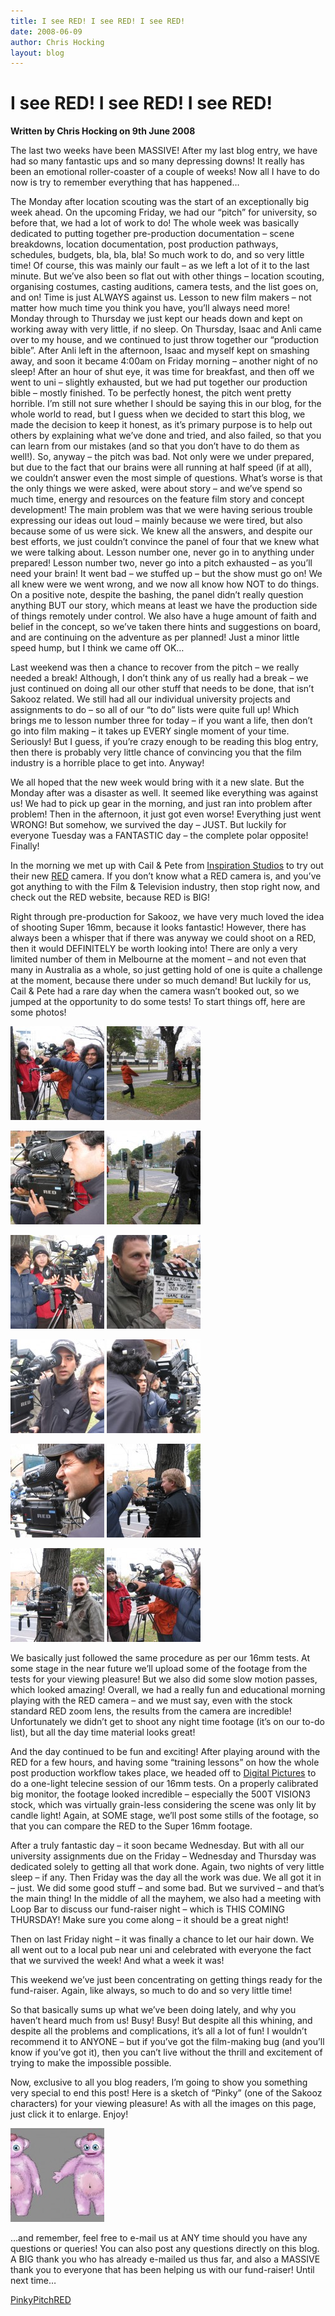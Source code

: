 ```yaml
---
title: I see RED! I see RED! I see RED!
date: 2008-06-09
author: Chris Hocking
layout: blog
---
```

# I see RED! I see RED! I see RED!

**Written by Chris Hocking on 9th June 2008**

The last two weeks have been MASSIVE! After my last blog entry, we have had so many fantastic ups and so many depressing downs! It really has been an emotional roller-coaster of a couple of weeks! Now all I have to do now is try to remember everything that has happened…

The Monday after location scouting was the start of an exceptionally big week ahead. On the upcoming Friday, we had our “pitch” for university, so before that, we had a lot of work to do! The whole week was basically dedicated to putting together pre-production documentation – scene breakdowns, location documentation, post production pathways, schedules, budgets, bla, bla, bla! So much work to do, and so very little time! Of course, this was mainly our fault – as we left a lot of it to the last minute. But we’ve also been so flat out with other things – location scouting, organising costumes, casting auditions, camera tests, and the list goes on, and on! Time is just ALWAYS against us. Lesson to new film makers – not matter how much time you think you have, you’ll always need more! Monday through to Thursday we just kept our heads down and kept on working away with very little, if no sleep. On Thursday, Isaac and Anli came over to my house, and we continued to just throw together our “production bible”. After Anli left in the afternoon, Isaac and myself kept on smashing away, and soon it became 4:00am on Friday morning – another night of no sleep! After an hour of shut eye, it was time for breakfast, and then off we went to uni – slightly exhausted, but we had put together our production bible – mostly finished. To be perfectly honest, the pitch went pretty horrible. I’m still not sure whether I should be saying this in our blog, for the whole world to read, but I guess when we decided to start this blog, we made the decision to keep it honest, as it’s primary purpose is to help out others by explaining what we’ve done and tried, and also failed, so that you can learn from our mistakes (and so that you don’t have to do them as well!). So, anyway – the pitch was bad. Not only were we under prepared, but due to the fact that our brains were all running at half speed (if at all), we couldn’t answer even the most simple of questions. What’s worse is that the only things we were asked, were about story – and we’ve spend so much time, energy and resources on the feature film story and concept development! The main problem was that we were having serious trouble expressing our ideas out loud – mainly because we were tired, but also because some of us were sick. We knew all the answers, and despite our best efforts, we just couldn’t convince the panel of four that we knew what we were talking about. Lesson number one, never go in to anything under prepared! Lesson number two, never go into a pitch exhausted – as you’ll need your brain! It went bad – we stuffed up – but the show must go on! We all knew were we went wrong, and we now all know how NOT to do things. On a positive note, despite the bashing, the panel didn’t really question anything BUT our story, which means at least we have the production side of things remotely under control. We also have a huge amount of faith and belief in the concept, so we’ve taken there hints and suggestions on board, and are continuing on the adventure as per planned! Just a minor little speed hump, but I think we came off OK…

Last weekend was then a chance to recover from the pitch – we really needed a break! Although, I don’t think any of us really had a break – we just continued on doing all our other stuff that needs to be done, that isn’t Sakooz related. We still had all our individual university projects and assignments to do – so all of our “to do” lists were quite full up! Which brings me to lesson number three for today – if you want a life, then don’t go into film making – it takes up EVERY single moment of your time. Seriously! But I guess, if you’re crazy enough to be reading this blog entry, then there is probably very little chance of convincing you that the film industry is a horrible place to get into. Anyway!

We all hoped that the new week would bring with it a new slate. But the Monday after was a disaster as well. It seemed like everything was against us! We had to pick up gear in the morning, and just ran into problem after problem! Then in the afternoon, it just got even worse! Everything just went WRONG! But somehow, we survived the day – JUST. But luckily for everyone Tuesday was a FANTASTIC day – the complete polar opposite! Finally!

In the morning we met up with Cail & Pete from [Inspiration Studios](http://www.inspirationstudios.com.au/ "Inspiration Studios") to try out their new [RED](http://www.red.com "RED") camera. If you don’t know what a RED camera is, and you’ve got anything to with the Film & Television industry, then stop right now, and check out the RED website, because RED is BIG!

Right through pre-production for Sakooz, we have very much loved the idea of shooting Super 16mm, because it looks fantastic! However, there has always been a whisper that if there was anyway we could shoot on a RED, then it would DEFINITELY be worth looking into! There are only a very limited number of them in Melbourne at the moment – and not even that many in Australia as a whole, so just getting hold of one is quite a challenge at the moment, because there under so much demand! But luckily for us, Cail & Pete had a rare day when the camera wasn’t booked out, so we jumped at the opportunity to do some tests! To start things off, here are some photos!

[![RED Camera Tests](/static/blog/2008-06-sakooz_camera_tests_27may2008_01-150x150.jpg "RED Camera Tests")](/static/blog/2008-06-sakooz_camera_tests_27may2008_01.jpg) [![RED Camera Tests](/static/blog/2008-06-sakooz_camera_tests_27may2008_02-150x150.jpg "RED Camera Tests")](/static/blog/2008-06-sakooz_camera_tests_27may2008_02.jpg)

[![RED Camera Tests](/static/blog/2008-06-sakooz_camera_tests_27may2008_03-150x150.jpg "RED Camera Tests")](/static/blog/2008-06-sakooz_camera_tests_27may2008_03.jpg) [![RED Camera Tests](/static/blog/2008-06-sakooz_camera_tests_27may2008_04-150x150.jpg "RED Camera Tests")](/static/blog/2008-06-sakooz_camera_tests_27may2008_04.jpg)

[![RED Camera Tests](/static/blog/2008-06-sakooz_camera_tests_27may2008_05-150x150.jpg "RED Camera Tests")](/static/blog/2008-06-sakooz_camera_tests_27may2008_05.jpg) [![RED Camera Tests](/static/blog/2008-06-sakooz_camera_tests_27may2008_06-150x150.jpg "RED Camera Tests")](/static/blog/2008-06-sakooz_camera_tests_27may2008_06.jpg)

[![RED Camera Tests](/static/blog/2008-06-sakooz_camera_tests_27may2008_07-150x150.jpg "RED Camera Tests")](/static/blog/2008-06-sakooz_camera_tests_27may2008_07.jpg) [![RED Camera Tests](/static/blog/2008-06-sakooz_camera_tests_27may2008_08-150x150.jpg "RED Camera Tests")](/static/blog/2008-06-sakooz_camera_tests_27may2008_08.jpg)

[![RED Camera Tests](/static/blog/2008-06-sakooz_camera_tests_27may2008_09-150x150.jpg "RED Camera Tests")](/static/blog/2008-06-sakooz_camera_tests_27may2008_09.jpg) [![RED Camera Tests](/static/blog/2008-06-sakooz_camera_tests_27may2008_10-150x150.jpg "RED Camera Tests")](/static/blog/2008-06-sakooz_camera_tests_27may2008_10.jpg)

[![RED Camera Tests](/static/blog/2008-06-sakooz_camera_tests_27may2008_11-150x150.jpg "RED Camera Tests")](/static/blog/2008-06-sakooz_camera_tests_27may2008_11.jpg) [![RED Camera Tests](/static/blog/2008-06-sakooz_camera_tests_27may2008_12-150x150.jpg "RED Camera Tests")](/static/blog/2008-06-sakooz_camera_tests_27may2008_12.jpg)

We basically just followed the same procedure as per our 16mm tests. At some stage in the near future we’ll upload some of the footage from the tests for your viewing pleasure! But we also did some slow motion passes, which looked amazing! Overall, we had a really fun and educational morning playing with the RED camera – and we must say, even with the stock standard RED zoom lens, the results from the camera are incredible! Unfortunately we didn’t get to shoot any night time footage (it’s on our to-do list), but all the day time material looks great!

And the day continued to be fun and exciting! After playing around with the RED for a few hours, and having some “training lessons” on how the whole post production workflow takes place, we headed off to [Digital Pictures](http://www.digitalpictures.com.au/ "Digital Pictures") to do a one-light telecine session of our 16mm tests. On a properly calibrated big monitor, the footage looked incredible – especially the 500T VISION3 stock, which was virtually grain-less considering the scene was only lit by candle light! Again, at SOME stage, we’ll post some stills of the footage, so that you can compare the RED to the Super 16mm footage.

After a truly fantastic day – it soon became Wednesday. But with all our university assignments due on the Friday – Wednesday and Thursday was dedicated solely to getting all that work done. Again, two nights of very little sleep – if any. Then Friday was the day all the work was due. We all got it in – just. We did some good stuff – and some bad. But we survived – and that’s the main thing! In the middle of all the mayhem, we also had a meeting with Loop Bar to discuss our fund-raiser night – which is THIS COMING THURSDAY! Make sure you come along – it should be a great night!

Then on last Friday night – it was finally a chance to let our hair down. We all went out to a local pub near uni and celebrated with everyone the fact that we survived the week! And what a week it was!

This weekend we’ve just been concentrating on getting things ready for the fund-raiser. Again, like always, so much to do and so very little time!

So that basically sums up what we’ve been doing lately, and why you haven’t heard much from us! Busy! Busy! But despite all this whining, and despite all the problems and complications, it’s all a lot of fun! I wouldn’t recommend it to ANYONE – but if you’ve got the film-making bug (and you’ll know if you’ve got it), then you can’t live without the thrill and excitement of trying to make the impossible possible.

Now, exclusive to all you blog readers, I’m going to show you something very special to end this post! Here is a sketch of “Pinky” (one of the Sakooz characters) for your viewing pleasure! As with all the images on this page, just click it to enlarge. Enjoy!

[![Pinky](/static/blog/2008-06-pinky_09-june-2008-150x150.jpg "Pinky")](/static/blog/2008-06-pinky_09-june-2008.jpg)

…and remember, feel free to e-mail us at ANY time should you have any questions or queries! You can also post any questions directly on this blog. A BIG thank you who has already e-mailed us thus far, and also a MASSIVE thank you to everyone that has been helping us with our fund-raiser! Until next time…

[Pinky](./../tag/pinky/)[Pitch](./../tag/pitch/)[RED](./../tag/red/)